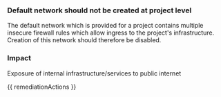
### Default network should not be created at project level

The default network which is provided for a project contains multiple insecure firewall rules which allow ingress to the project's infrastructure. Creation of this network should therefore be disabled.

### Impact
Exposure of internal infrastructure/services to public internet

<!-- DO NOT CHANGE -->
{{ remediationActions }}

